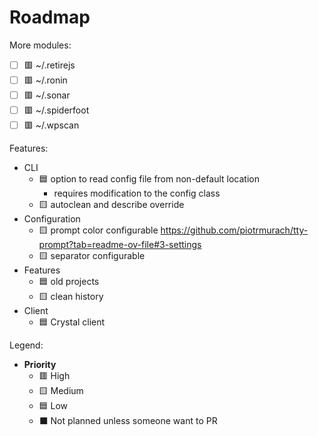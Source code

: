 # Roadmap

More modules:

- [ ] 🟥 ~/.retirejs
- [ ] 🟥 ~/.ronin
- [ ] 🟥 ~/.sonar
- [ ] 🟥 ~/.spiderfoot
- [ ] 🟥 ~/.wpscan

Features:

- CLI
  - 🟦 option to read config file from non-default location
    - requires modification to the config class
  - 🟨 autoclean and describe override
- Configuration
  - 🟨 prompt color configurable https://github.com/piotrmurach/tty-prompt?tab=readme-ov-file#3-settings
  - 🟨 separator configurable
- Features
  - 🟦 old projects
  - 🟨 clean history
- Client
  - 🟦 Crystal client

Legend:

- **Priority**
  - 🟥 High
  - 🟨 Medium
  - 🟦 Low
  - ⬛ Not planned unless someone want to PR
